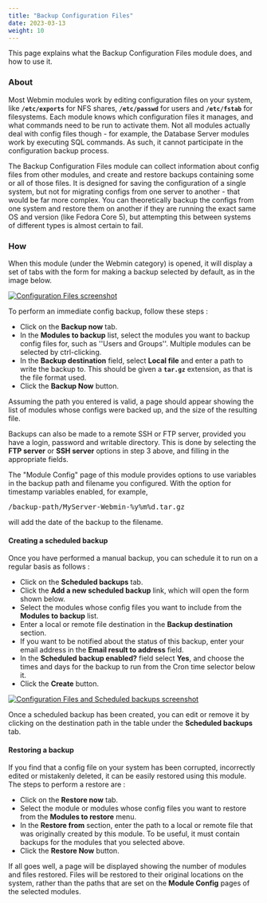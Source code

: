 ```yaml
---
title: "Backup Configuration Files"
date: 2023-03-13
weight: 10
---
```



This page explains what the Backup Configuration Files module does, and how to use it.

### About
Most Webmin modules work by editing configuration files on your system, like **`/etc/exports`** for NFS shares, **`/etc/passwd`** for users and **`/etc/fstab`** for filesystems.
Each module knows which configuration files it manages, and what commands need to be run to activate them. Not all modules actually deal with config files though - for example, the Database Server modules work by executing SQL commands. As such, it cannot participate in the configuration backup process.

The Backup Configuration Files module can collect information about config files from other modules, and create and restore backups containing some or all of those files.
It is designed for saving the configuration of a single system, but not for migrating configs from one server to another - that would be far more complex. You can theoretically backup the configs from one system and restore them on another if they are running the exact same OS and version (like Fedora Core 5), but attempting this between systems of different types is almost certain to fail.

### How
When this module (under the Webmin category) is opened, it will display a set of tabs with the form for making a backup selected by default, as in the image below. 

[![](/images/docs/webmin/backup_configuration_files.png "Configuration Files screenshot")](/images/docs/webmin/backup_configuration_files.png)

To perform an immediate config backup, follow these steps :

- Click on the **Backup now** tab.
- In the **Modules to backup** list, select the modules you want to backup config files for, such as ''Users and Groups''. Multiple modules can be selected by ctrl-clicking.
- In the **Backup destination** field, select **Local file** and enter a path to write the backup to. This should be given a **`tar.gz`** extension, as that is the file format used.
- Click the **Backup Now** button.

Assuming the path you entered is valid, a page should appear showing the list of modules whose configs were backed up, and the size of the resulting file.

Backups can also be made to a remote SSH or FTP server, provided you have a login, password and writable directory. This is done by selecting the **FTP server** or **SSH server** options in step 3 above, and filling in the appropriate fields.

The "Module Config" page of this module provides options to use variables in the backup path and filename you configured. With the option for timestamp variables enabled, for example, 
<pre>/backup-path/MyServer-Webmin-%y%m%d.tar.gz</pre> will add the date of the backup to the filename.

#### Creating a scheduled backup
Once you have performed a manual backup, you can schedule it to run on a regular basis as follows :
- Click on the **Scheduled backups** tab.
- Click the **Add a new scheduled backup** link, which will open the form shown below.
- Select the modules whose config files you want to include from the **Modules to backup** list.
- Enter a local or remote file destination in the **Backup destination** section.
- If you want to be notified about the status of this backup, enter your email address in the **Email result to address** field.
- In the **Scheduled backup enabled?** field select **Yes**, and choose the times and days for the backup to run from the Cron time selector below it.
- Click the **Create** button.

[![](/images/docs/webmin/backup_configuration_files_-_scheduled.png "Configuration Files and Scheduled backups screenshot")](/images/docs/webmin/backup_configuration_files_-_scheduled.png)

Once a scheduled backup has been created, you can edit or remove it by clicking on the destination path in the table under the **Scheduled backups** tab.

#### Restoring a backup
If you find that a config file on your system has been corrupted, incorrectly edited or mistakenly deleted, it can be easily restored using this module. The steps to perform a restore are :

- Click on the **Restore now** tab.
- Select the module or modules whose config files you want to restore from the **Modules to restore** menu.
- In the **Restore from** section, enter the path to a local or remote file that was originally created by this module. To be useful, it must contain backups for the modules that you selected above.
- Click the **Restore Now** button.

If all goes well, a page will be displayed showing the number of modules and files restored. Files will be restored to their original locations on the system, rather than the paths that are set on the **Module Config** pages of the selected modules.

